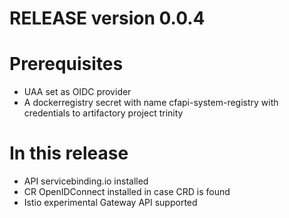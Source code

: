 # RELEASE version 0.0.4

# Prerequisites
* UAA set as OIDC provider
* A dockerregistry secret with name cfapi-system-registry with credentials to artifactory project trinity

# In this release 
* API servicebinding.io installed
* CR OpenIDConnect installed in case CRD is found
* Istio experimental Gateway API supported

